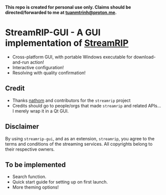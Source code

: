 **This repo is created for personal use only. Claims should be directed/forwarded to me at [tuanmtrinh@proton.me](mailto:tuanmtrinh@proton.me).**

# StreamRIP-GUI - A GUI implementation of [StreamRIP](https://github.com/nathom/streamrip)

- Cross-platform GUI, with portable Windows executable for download-and-run action!
- Interactive configuration!
- Resolving with quality confirmation!

## Credit
- Thanks [nathom](https://github.com/nathom) and contributors for the `streamrip` project
- Credits should go to people/orgs that made `streamrip` and related APIs... I merely wrap it in a Qt GUI.

## Disclaimer
By using `streamrip-gui`,  and as an extension, `streamrip`, you agree to the terms and conditions of the streaming services. All copyrights belong to their respective owners.

## To be implemented
- Search function.
- Quick start guide for setting up on first launch.
- More theming options! 
